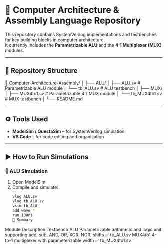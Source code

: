 # 🧮 Computer Architecture & Assembly Language Repository

This repository contains SystemVerilog implementations and testbenches for key building blocks in computer architecture.  
It currently includes the **Parametrizable ALU** and the **4:1 Multiplexer (MUX)** modules.

---

## 📁 Repository Structure

📁 Computer-Architecture-Assembly/
│
├── ALU/
│ ├── ALU.sv # Parametrizable ALU module
│ └── tb_ALU.sv # ALU testbench
│
├── MUX/
│ ├── MUX4to1.sv # Parametrizable 4:1 MUX module
│ └── tb_MUX4to1.sv # MUX testbench
│
└── README.md

---

## ⚙️ Tools Used

- **ModelSim / QuestaSim** – for SystemVerilog simulation  
- **VS Code** – for code editing and organization  

---

## ▶️ How to Run Simulations

### 🔹 ALU Simulation
1. Open ModelSim
2. Compile and simulate:
   ```bash
   vlog ALU.sv
   vlog tb_ALU.sv
   vsim tb_ALU
   add wave *
   run 100ns
   🧠 Summary
Module	Description	Testbench
ALU	Parametrizable arithmetic and logic unit supporting add, sub, AND, OR, XOR, NOR, shifts	✅ tb_ALU.sv
MUX4to1	4-to-1 multiplexer with parameterizable width	✅ tb_MUX4to1.sv
